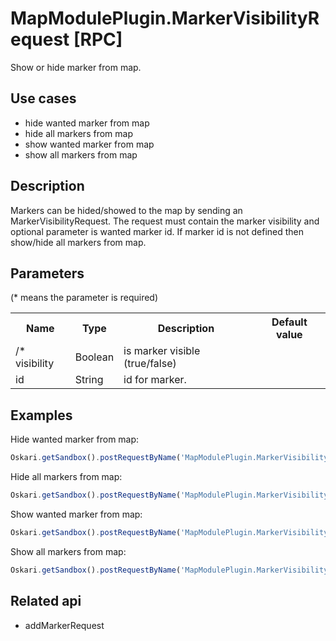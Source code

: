 # MapModulePlugin.MarkerVisibilityRequest [RPC]

Show or hide marker from map.

## Use cases

- hide wanted marker from map
- hide all markers from map
- show wanted marker from map
- show all markers from map

## Description

Markers can be hided/showed to the map by sending an MarkerVisibilityRequest. The request must contain the marker visibility and
optional parameter is wanted marker id. If marker id is not defined then show/hide all markers from map.

## Parameters

(* means the parameter is required)

<table class="table">
<tr>
  <th> Name</th><th> Type</th><th> Description</th><th> Default value</th>
</tr>
<tr>
  <td>/* visibility </td><td> Boolean </td><td> is marker visible (true/false)</td><td> </td>
</tr>
<tr>
  <td> id </td><td> String </td><td> id for marker.</td><td></td>
</tr>
</table>

## Examples

Hide wanted marker from map:
```javascript
Oskari.getSandbox().postRequestByName('MapModulePlugin.MarkerVisibilityRequest', [false, 'TEST_MARKER_ID']);
```

Hide all markers from map:
```javascript
Oskari.getSandbox().postRequestByName('MapModulePlugin.MarkerVisibilityRequest', [false]);
```

Show wanted marker from map:
```javascript
Oskari.getSandbox().postRequestByName('MapModulePlugin.MarkerVisibilityRequest', [true, 'TEST_MARKER_ID']);
```

Show all markers from map:
```javascript
Oskari.getSandbox().postRequestByName('MapModulePlugin.MarkerVisibilityRequest', [true]);
```

## Related api

- addMarkerRequest

